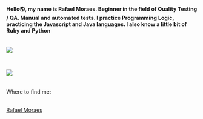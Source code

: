 **Hello🌎, my name is Rafael Moraes. Beginner in the field of Quality Testing / QA. Manual and automated tests.
I practice Programming Logic, practicing the Javascript and Java languages. I also know a little bit of Ruby and Python**
<br>
<br>
<br>
<img src="https://github-readme-stats-eight-theta.vercel.app/api/top-langs/?username=rafamoraesp&layout=compact&langs_count=8&theme=tokyonight&include_all_commits=true&count_private=true"/> <p>&nbsp;</p> <img src="https://github-readme-stats.vercel.app/api?username=rafamoraesp&show_icons=true&theme=tokyonight"/>
<br>
<br>
<br>
Where to find me:  
<br>
<div class="badge-base LI-profile-badge" data-locale="pt_BR" data-size="medium" data-theme="dark" data-type="VERTICAL" data-vanity="rafamoraesp" data-version="v1"><a class="badge-base__link LI-simple-link" href="https://br.linkedin.com/in/rafaelmoraesp?trk=profile-badge">Rafael Moraes</a></div>
              
